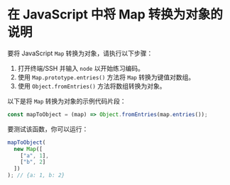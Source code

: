 # 在 JavaScript 中将 Map 转换为对象的说明

要将 JavaScript `Map` 转换为对象，请执行以下步骤：

1. 打开终端/SSH 并输入 `node` 以开始练习编码。
2. 使用 `Map.prototype.entries()` 方法将 `Map` 转换为键值对数组。
3. 使用 `Object.fromEntries()` 方法将数组转换为对象。

以下是将 `Map` 转换为对象的示例代码片段：

```js
const mapToObject = (map) => Object.fromEntries(map.entries());
```

要测试该函数，你可以运行：

```js
mapToObject(
  new Map([
    ["a", 1],
    ["b", 2]
  ])
); // {a: 1, b: 2}
```
